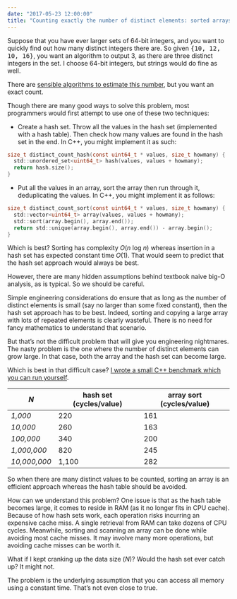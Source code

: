 ```yaml
---
date: "2017-05-23 12:00:00"
title: "Counting exactly the number of distinct elements: sorted arrays vs. hash sets?"
---
```




Suppose that you have ever larger sets of 64-bit integers, and you want to quickly find out how many distinct integers there are. So given <tt>{10, 12, 10, 16}</tt>, you want an algorithm to output 3, as there are three distinct integers in the set. I choose 64-bit integers, but strings would do fine as well.

There are [sensible algorithms to estimate this number](https://arxiv.org/abs/cs/0703058), but you want an exact count.

Though there are many good ways to solve this problem, most programmers would first attempt to use one of these two techniques:

- Create a hash set. Throw all the values in the hash set (implemented with a hash table). Then check how many values are found in the hash set in the end. In C++, you might implement it as such:
```C
size_t distinct_count_hash(const uint64_t * values, size_t howmany) {
  std::unordered_set<uint64_t> hash(values, values + howmany);
  return hash.size();
}
```

- Put all the values in an array, sort the array then run through it, deduplicating the values. In C++, you might implement it as follows:
```C
size_t distinct_count_sort(const uint64_t * values, size_t howmany) {
  std::vector<uint64_t> array(values, values + howmany);
  std::sort(array.begin(), array.end());
  return std::unique(array.begin(), array.end()) - array.begin();
}
```



Which is best? Sorting has complexity <em>O</em>(<em>n</em> log <em>n</em>) whereas insertion in a hash set has expected constant time <em>O</em>(1). That would seem to predict that the hash set approach would always be best.

However, there are many hidden assumptions behind textbook naive big-O analysis, as is typical. So we should be careful.

Simple engineering considerations do ensure that as long as the number of distinct elements is small (say no larger than some fixed constant), then the hash set approach has to be best. Indeed, sorting and copying a large array with lots of repeated elements is clearly wasteful. There is no need for fancy mathematics to understand that scenario.

But that&rsquo;s not the difficult problem that will give you engineering nightmares. The nasty problem is the one where the number of distinct elements can grow large. In that case, both the array and the hash set can become large.

Which is best in that difficult case? [I wrote a small C++ benchmark which you can run yourself](https://github.com/lemire/Code-used-on-Daniel-Lemire-s-blog/blob/master/2017/05/23/uniquevalues.cpp).

<em>N</em>               |hash set (cycles/value)  |array sort (cycles/value) |
-------------------------|-------------------------|-------------------------|
<em>1,000</em>           |220                      |161                      |
<em>10,000</em>          |260                      |163                      |
<em>100,000</em>         |340                      |200                      |
<em>1,000,000</em>       |820                      |245                      |
<em>10,000,000</em>      |1,100                    |282                      |


So when there are many distinct values to be counted, sorting an array is an efficient approach whereas the hash table should be avoided.

How can we understand this problem? One issue is that as the hash table becomes large, it comes to reside in RAM (as it no longer fits in CPU cache). Because of how hash sets work, each operation risks incurring an expensive cache miss. A single retrieval from RAM can take dozens of CPU cycles. Meanwhile, sorting and scanning an array can be done while avoiding most cache misses. It may involve many more operations, but avoiding cache misses can be worth it.

What if I kept cranking up the data size (<em>N</em>)? Would the hash set ever catch up? It might not.

The problem is the underlying assumption that you can access all memory using a constant time. That&rsquo;s not even close to true.

